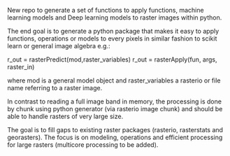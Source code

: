 New repo to generate a set of functions to apply functions, machine learning models and Deep learning models to raster images within python. 

The end goal is to generate a python package that makes it easy to apply functions, operations or models to every pixels in similar fashion to scikit learn or general image algebra e.g.:

r_out = rasterPredict(mod,raster_variables)
r_out = rasterApply(fun, args, raster_in)

where mod is a general model object and raster_variables a rasterio or file name referring to a raster image.

In contrast to reading a full image band in memory, the processing is done by chunk using python generator (via rasterio image chunk) and should be able to handle rasters of very large size.

The goal is to fill gaps to existing raster packages (rasterio, rasterstats and georasters). The focus is on modeling, operations and efficient processing for large rasters (multicore processing to be added).
